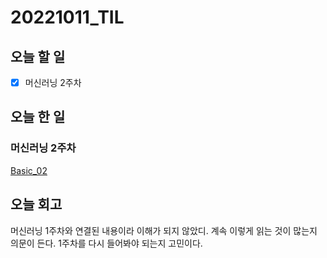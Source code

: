 # 20221011_TIL

## 오늘 할 일
- [X] 머신러닝 2주차

## 오늘 한 일
### 머신러닝 2주차
[Basic_02](/DataStructure_Algorithm/AI/ML/Basic.md)

## 오늘 회고
머신러닝 1주차와 연결된 내용이라 이해가 되지 않았디.
계속 이렇게 읽는 것이 많는지 의문이 든다.
1주차를 다시 들어봐야 되는지 고민이다.
